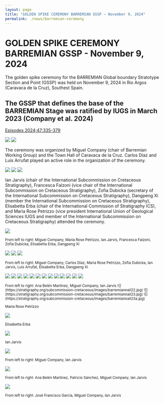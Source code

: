 ```yaml
---
layout: page
title: "GOLDEN SPIKE CEREMONY BARREMIAN GSSP – November 9, 2024"
permalink:  /news/barremian-ceremony
---
```

# GOLDEN SPIKE CEREMONY BARREMIAN GSSP - November 9, 2024

The golden spike ceremony for the BARREMIAN Global boundary Stratotype Section and Point (GSSP) was held on November 9, 2024 in Rio Argos (Caravaca de la Cruz), Southest Spain.

## The GSSP that defines the base of the BARREMIAN Stage was ratified by IUGS in March 2023 (Company et al. 2024) 
[Episodes 2024;47:335-379]( https://doi.org/10.18814/epiiugs/2023/02330)

![](https://stratigraphy.org/subcommission-cretaceous/images/barremiannail1.jpg)
![](https://stratigraphy.org/subcommission-cretaceous/images/barremiannail2.jpg)

The ceremony was organized by Miguel Company (chair of Barremian Working Group) and the Town Hall of Caravaca de la Cruz. Carlos Díaz and Luis Arrufat played an active role in the organization of the ceremony.

![](https://stratigraphy.org/subcommission-cretaceous/images/barremiannail5a.jpg)
![](https://stratigraphy.org/subcommission-cretaceous/images/barremiannail5.jpg)
![](https://stratigraphy.org/subcommission-cretaceous/images/barremiannail6.jpg)

Ian Jarvis (chair of the International Subcommission on Cretaceous Stratigraphy), Francesca Falzoni (vice chair of the International Subcommission on Cretaceous Stratigraphy), Zofia Dubicka (secretary of the International Subcommission on Cretaceous Stratigraphy), Dangpeng Xi (member the International Subcommission on Cretaceous Stratigraphy), Elisabetta Erba (chair of the International Commission of Stratigraphy ICS), and Maria Rose Petrizzo (vice president International Union of Geological Sciences IUGS and member of the International Subcommission on Cretaceous Stratigraphy) attended the ceremony. 

![](https://stratigraphy.org/subcommission-cretaceous/images/barremiannail7.jpg)
<p style="font-size:smaller;"> From left to right: Miguel Company, Maria Rose Petrizzo, Ian Jarvis, Francesca Falzoni,  Zofia Dubicka, Elisabetta Erba, Dangpeng Xi</p>

![](https://stratigraphy.org/subcommission-cretaceous/images/barremiannail8.jpg)
![](https://stratigraphy.org/subcommission-cretaceous/images/barremiannail9.jpg)
![](https://stratigraphy.org/subcommission-cretaceous/images/barremiannail10.jpg)
<p style="font-size:smaller;"> From left to right: Miguel Company, Carlos Díaz, Maria Rose Petrizzo, Zofia Dubicka, Ian Jarvis, Luis Arrufat,  Elisabetta Erba, Dangpeng Xi</p>

![](https://stratigraphy.org/subcommission-cretaceous/images/barremiannail11.jpg)
![](https://stratigraphy.org/subcommission-cretaceous/images/barremiannail12.jpeg)
![](https://stratigraphy.org/subcommission-cretaceous/images/barremiannail13.jpeg)
![](https://stratigraphy.org/subcommission-cretaceous/images/barremiannail13a.jpeg)
![](https://stratigraphy.org/subcommission-cretaceous/images/barremiannail14.jpeg)
![](https://stratigraphy.org/subcommission-cretaceous/images/barremiannail15.jpeg)
![](https://stratigraphy.org/subcommission-cretaceous/images/barremiannail16.jpg)
![](https://stratigraphy.org/subcommission-cretaceous/images/barremiannail16a.jpg)
![](https://stratigraphy.org/subcommission-cretaceous/images/barremiannail17.jpg)
![](https://stratigraphy.org/subcommission-cretaceous/images/barremiannail18.jpg)
![](https://stratigraphy.org/subcommission-cretaceous/images/barremiannail19.jpg)
![](https://stratigraphy.org/subcommission-cretaceous/images/barremiannail20a.jpg)
![](https://stratigraphy.org/subcommission-cretaceous/images/barremiannail21.jpg)
<p style="font-size:smaller;"> From left to right: Ana Belén Martínez, Miguel Company, Ian Jarvis
![](https://stratigraphy.org/subcommission-cretaceous/images/barremiannail22.jpg)
![](https://stratigraphy.org/subcommission-cretaceous/images/barremiannail23.jpg)
![](https://stratigraphy.org/subcommission-cretaceous/images/barremiannail23a.jpg)
<p style="font-size:smaller;"> Maria Rose Petrizzo

![](https://stratigraphy.org/subcommission-cretaceous/images/barremiannail24.jpg)
<p style="font-size:smaller;"> Elisabetta Erba

![](https://stratigraphy.org/subcommission-cretaceous/images/barremiannail25.jpg)
<p style="font-size:smaller;"> Ian Jarvis

![](https://stratigraphy.org/subcommission-cretaceous/images/barremiannail26.jpg)
<p style="font-size:smaller;"> From left to right: Miguel Company, Ian Jarvis

![](https://stratigraphy.org/subcommission-cretaceous/images/barremiannail26a.jpg)
<p style="font-size:smaller;"> From left to right: Ana Belén Martínez, Patricio Sánchez, Miguel Company, Ian Jarvis

![](https://stratigraphy.org/subcommission-cretaceous/images/barremiannail27jpg)
<p style="font-size:smaller;"> From left to right: José Francisco García, Miguel Company, Ian Jarvis




